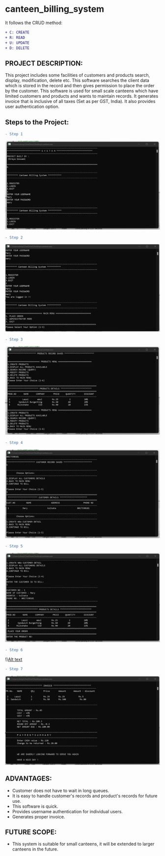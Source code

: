 # canteen_billing_system
It follows the CRUD method:
```diff
+ C: CREATE
+ R: READ
+ U: UPDATE
+ D: DELETE
```

## PROJECT DESCRIPTION:
This project includes some facilities of customers and products search, display, modification, delete etc. This software searches the client data which is stored in the record and then gives permission to place the order by the customer. This software is used for small scale canteens which have limited customers and products and wants to maintain records. It generates invoice that is inclusive of all taxes (Set as per GST, India). It also provides user authentication option.

## Steps to the Project:

```diff
- Step 1
```
![Alt text](https://github.com/iiShreya/canteen_billing_system/blob/master/images/1.png)

```diff
- Step 2
```
![Alt text](https://github.com/iiShreya/canteen_billing_system/blob/master/images/2.png)

```diff
- Step 3
```
![Alt text](https://github.com/iiShreya/canteen_billing_system/blob/master/images/3.png)

```diff
- Step 4
```
![Alt text](https://github.com/iiShreya/canteen_billing_system/blob/master/images/4.png)

```diff
- Step 5
```
![Alt text](https://github.com/iiShreya/canteen_billing_system/blob/master/images/5.png)

```diff
- Step 6
```
!)[Alt text](https://github.com/iiShreya/canteen_billing_system/blob/master/images/6.png)

```diff
- Step 7
```
![Alt text](https://github.com/iiShreya/canteen_billing_system/blob/master/images/7.png)


## ADVANTAGES:

- Customer does not have to wait in long queues.
- It is easy to handle customer's records and product's records for future use.
- This software is quick.
- Provides username authentication for individual users.
- Generates proper invoice.


## FUTURE SCOPE:

- This system is suitable for small canteens, it will be extended to larger canteens in the future. 

